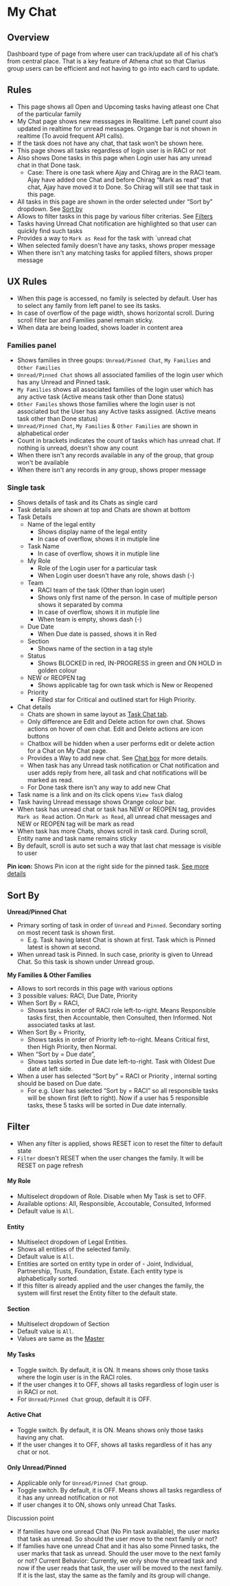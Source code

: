 # My Chat

## Overview

Dashboard type of page from where user can track/update all of his chat’s from central place.  That is a key feature of Athena chat so that Clarius group users can be efficient and not having to go into each card to update.

## Rules

- This page shows all Open and Upcoming tasks having atleast one Chat of the particular family
- My Chat page shows new messsages in Realitime. Left panel count also updated in realtime for unread messages. Organge bar is not shown in realtime (To avoid frequent API calls).
- If the task does not have any chat, that task won’t be shown here. 
- This page shows all tasks regardless of login user is in RACI or not 
- Also shows Done tasks in this page when Login user has any unread chat in that Done task.
  - Case: There is one task where Ajay and Chirag are in the RACI team. Ajay have added one Chat and before Chirag “Mark as read” that chat, Ajay have moved it to Done. So Chirag will still see that task in this page.
- All tasks in this page are shown in the order selected under “Sort by” dropdown. See [Sort by](#sort-by)
- Allows to filter tasks in this page by various filter criterias. See [Filters](#filter)
- Tasks having Unread Chat notification are highlighted so that user can quickly find such tasks
- Provides a way to `Mark as Read` for the task with `unread chat
- When selected family doesn't have any tasks, shows proper message
- When there isn't any matching tasks for applied filters, shows proper message

## UX Rules

- When this page is accessed, no family is selected by default. User has to select any family from left panel to see its tasks. 
- In case of overflow of the page width, shows horizontal scroll. During scroll filter bar and Families panel remain sticky.
- When data are being loaded, shows loader in content area

### Families panel

- Shows families in three goups: `Unread/Pinned Chat`, `My Families` and `Other Families`
- `Unread/Pinned Chat` shows all associated families of the login user which has any Unread and Pinned task.
- `My Families` shows all associated families of the login user which has any active task (Active means task other than Done status)
- `Other Familes` shows those families where the login user is not associated but the User has any Active tasks assigned. (Active means task other than Done status)
- `Unread/Pinned Chat`, `My Families` & `Other Families` are shown in alphabetical order
- Count in brackets indicates the count of tasks which has unread chat. If nothing is unread, doesn't show any count
- When there isn't any records available in any of the group, that group won't be available
- When there isn't any records in any group, shows proper message

### Single task

- Shows details of task and its Chats as single card
- Task details are shown at top and Chats are shown at bottom
- Task Details
  - Name of the legal entity
    - Shows display name of the legal entity
    - In case of overflow, shows it in mutiple line
  - Task Name
    - In case of overflow, shows it in mutiple line
  - My Role
    - Role of the Login user for a particular task
    - When Login user doesn't have any role, shows dash (-)
  - Team
    - RACI team of the task (Other than login user)
    - Shows only first name of the person. In case of multiple person shows it separated by comma
    - In case of overflow, shows it in mutiple line
    - When team is empty, shows dash (-)
  - Due Date
    - When Due date is passed, shows it in Red
  - Section
    - Shows name of the section in a tag style
  - Status
    - Shows BLOCKED in red, IN-PROGRESS in green and ON HOLD in golden colour 
  - NEW or REOPEN tag
    - Shows applicable tag for own task which is New or Reopened
  - Priority
    - Filled star for Critical and outlined start for High Priority. 
- Chat details
  - Chats are shown in same layout as [Task Chat tab](./chat.md#browse-chat-of-a-single-task-chat-tab-on-task-view-dialog). 
  - Only difference are Edit and Delete action for own chat. Shows actions on hover of own chat.  Edit and Delete actions are icon buttons
  - Chatbox will be hidden when a user performs edit or delete action for a Chat on My Chat page.
  - Provides a Way to add new chat. See [Chat box](./chat.md#chat-box-ui-component) for more details. 
  - When task has any Unread task notification or Chat notification and user adds reply from here, all task and chat notifications will be marked as read.
  - For Done task there isn't any way to add new Chat
- Task name is a link and on its click opens `View Task` dialog
- Task having Unread message shows Orange colour bar.
- When task has unread chat or task has NEW or REOPEN tag, provides `Mark as Read` action. On `Mark as Read`, all unread chat messages and NEW or REOPEN tag will be mark as read 
- When task has more Chats, shows scroll in task card. During scroll, Entity name and task name remains sticky
- By default, scroll is auto set such a way that last chat message is visible to user

**Pin icon:** Shows Pin icon at the right side for the pinned task. [See more details](../tasks/pin.md)


## Sort By

**Unread/Pinned Chat**
- Primary sorting of task in order of `Unread` and `Pinned`. Secondary sorting on most recent task is shown first.
  - E.g. Task having latest Chat is shown at first. Task which is Pinned latest is shown at second.
- When unread task is Pinned. In such case, priority is given to Unread Chat. So this task is shown under Unread group.

**My Families & Other Families**
- Allows to sort records in this page with various options
- 3 possible values: RACI, Due Date, Priority
- When Sort By = RACI, 
  - Shows tasks in order of RACI role left-to-right. Means Responsible tasks first, then Accountable, then Consulted, then Informed.  Not associated tasks at last.
- When Sort By = Priority, 
  - Shows tasks in order of Priority left-to-right. Means Critical first, then High Priority, then Normal. 
- When “Sort by = Due date”, 
  - Shows tasks sorted in Due date left-to-right. Task with Oldest Due date at left side.
- When a user has selected  “Sort by” = RACI or Priority , internal sorting should be based on Due date.
  - For e.g. User has selected “Sort by = RACI” so all responsible tasks will be shown first (left to right). Now if a user has 5 responsible tasks, these 5 tasks will be sorted in Due date internally. 



## Filter 

- When any filter is applied, shows RESET icon to reset the filter to default state
- `Filter` doesn't RESET when the user changes the family. It will be RESET on page refresh

#### My Role

- Multiselect dropdown of Role. Disable when My Task is set to OFF.
- Available options: All, Responsible, Accoutable, Consulted, Informed
- Default value is `All`. 

#### Entity

- Multiselect dropdown of Legal Entities. 
- Shows all entities of the selected family. 
- Default value is `All`.
- Entities are sorted on entity type in order of - Joint, Individual, Partnership, Trusts, Foundation, Estate. Each entity type is alphabetically sorted.
- If this filter is already applied and the user changes the family, the system will first reset the Entity filter to the default state. 

#### Section

- Multiselect dropdown of Section
- Default value is `All`. 
- Values are same as the [Master](../tasks/task-instance.md#section-master)

#### My Tasks

- Toggle switch. By default, it is ON. It means shows only those tasks where the login user is in the RACI roles.
- If the user changes it to OFF, shows all tasks regardless of login user is in RACI or not.
- For `Unread/Pinned Chat` group, default it is OFF.


#### Active Chat

- Toggle switch. By default, it is ON. Means shows only those tasks having any chat.
- If the user changes it to OFF, shows all tasks regardless of it has any chat or not.

#### Only Unread/Pinned

- Applicable only for `Unread/Pinned Chat` group.
- Toggle switch. By default, it is OFF. Means shows all tasks regardless of it has any unread notification or not
- If user changes it to ON, shows only unread Chat Tasks.


Discussion point
- If families have one unread Chat (No Pin task available), the user marks that task as unread. So should the user move to the next family or not?
- If families have one unread Chat and it has also some Pinned tasks, the user marks that task as unread. Should the user move to the next family or not?
Current Behavior: Currently, we only show the unread task and now if the user reads that task, the user will be moved to the next family. If it is the last, stay the same as the family and its group will change.
